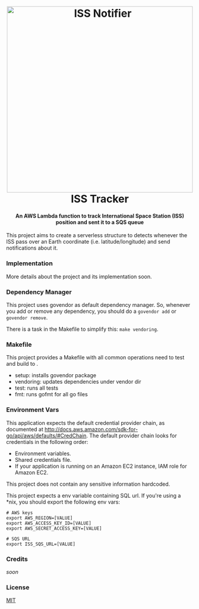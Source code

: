 <h1 align="center">
    <img src="https://cdn.rawgit.com/pedrolopesme/iss-notifier/2e87fe31/docs/iss_notifier.png" alt="ISS Notifier" width="500">
     <br /> ISS Tracker
</h1>

<h4 align="center"> 
    An AWS Lambda function to track International Space Station (ISS) position 
    and sent it to a SQS queue</h4>

This project aims to create a serverless structure to detects whenever the ISS 
pass over an Earth coordinate (i.e. latitude/longitude) and send notifications 
about it.


### Implementation

More details about the project and its implementation soon.


### Dependency Manager

This project uses govendor as default dependency manager. So, whenever you
add or remove any dependency, you should do a `govendor add` or `govendor remove`.

There is a task in the Makefile to simplify this: `make vendoring`. 


### Makefile
 
This project provides a Makefile with all common operations need to test and build to .
 
 * setup: installs govendor package
 * vendoring: updates dependencies under vendor dir
 * test: runs all tests
 * fmt: runs gofmt for all go files
 
### Environment Vars

This application expects the default credential provider chain, as documented at
http://docs.aws.amazon.com/sdk-for-go/api/aws/defaults/#CredChain. The default provider
chain looks for credentials in the following order:

* Environment variables.
* Shared credentials file.
* If your application is running on an Amazon EC2 instance, IAM role for Amazon EC2.

This project does not contain any sensitive information hardcoded.

This project expects a env variable containing SQL url. If you're using 
a *nix, you should export the following env vars:

```shell
# AWS keys
export AWS_REGION=[VALUE]
export AWS_ACCESS_KEY_ID=[VALUE]
export AWS_SECRET_ACCESS_KEY=[VALUE]

# SQS URL
export ISS_SQS_URL=[VALUE]
```


### Credits

_soon_

### License
 
[MIT](LICENSE.md)
